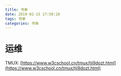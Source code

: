 ```yaml
---
title: 书单
date: 2019-02-15 17:50:28
tags: 书单
categories: 书单
---
```



# 运维

TMUX: [https://www.w3cschool.cn/tmux/tji9dozt.html](https://www.w3cschool.cn/tmux/tji9dozt.html)
